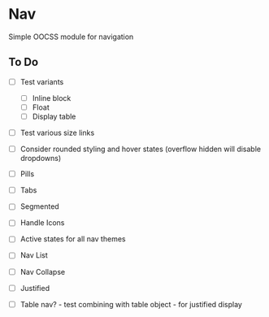 # Nav
Simple OOCSS module for navigation

## To Do
- [ ] Test variants
  - [ ] Inline block
  - [ ] Float
  - [ ] Display table
- [ ] Test various size links

- [ ] Consider rounded styling and hover states (overflow hidden will disable dropdowns)
- [ ] Pills
- [ ] Tabs
- [ ] Segmented

- [ ] Handle Icons

- [ ] Active states for all nav themes

- [ ] Nav List
- [ ] Nav Collapse
- [ ] Justified

- [ ] Table nav? - test combining with table object - for justified display

